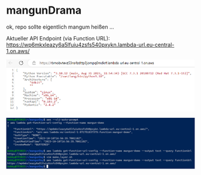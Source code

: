 # mangunDrama
ok, repo sollte eigentlich mangum heißen ...

Aktueller API Endpoint (via Function URL): https://wp6mkxleazy6a5lfuiu4zsfs540pxykn.lambda-url.eu-central-1.on.aws/

![Screen shot](screeny.png)



![Display Function URL](functionURL.png)


